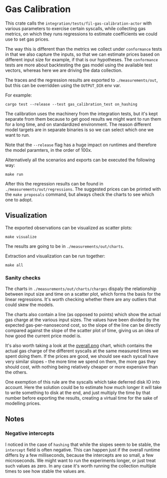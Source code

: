 # Gas Calibration

This crate calls the `integration/tests/fil-gas-calibration-actor` with various parameters to exercise certain syscalls,
while collecting gas metrics, on which they runs regressions to estimate coefficients we could use to set gas prices.

The way this is different than the metrics we collect under `conformance` tests in that we also capture the inputs,
so that we can estimate prices based on different input size for example, if that is our hypotheses. The `conformance` tests are
more about backtesting the gas model using the available test vectors, whereas here we are driving the data collection.

The traces and the regression results are exported to `./measurements/out`, but this can be overridden using the `OUTPUT_DIR` env var.

For example:

```shell
cargo test --release --test gas_calibration_test on_hashing
```

The calibration uses the machinery from the integration tests, but it's kept separate from them because to get good results we might want to run them for a long time, and on standardized environment. The reason different model targets are in separate binaries is so we can select which one we want to run.

Note that the `--release` flag has a huge impact on runtimes and therefore the model paramters, in the order of 100x.

Alternatively all the scenarios and exports can be executed the following way:

```shell
make run
```

After this the regression results can be found in `./measurements/out/regressions`. The suggested prices can be printed with the `make proposals` command, but always check the charts to see which one to adopt.

## Visualization

The exported observations can be visualized as scatter plots:

```shell
make visualize
```

The results are going to be in `./measurements/out/charts`.

Extraction and visualization can be run together:

```shell
make all
```

### Sanity checks

The charts in `./measurements/out/charts/charges` dispaly the relationship between input size and time on a scatter plot,
which forms the basis for the linear regressions. It's worth checking whether there are any outliers that could skew the models.

The charts also contain a line (as opposed to points) which show the actual gas charge at the various input sizes.
The values have been divided by the expected gas-per-nanosecond cost, so the slope of the line can be directly compared
against the slope of the scatter plot of time, giving us an idea of how good the current price model is.

It's also worth taking a look at the [overall.png](./measurements/out/charts/overall.png) chart, which contains the actual gas charge
of the different syscalls at the same measured times we spent doing them. If the prices are good, we should see each syscall have very
similar slopes - the more time we spend on them, the more gas they should cost, with nothing being relatively cheaper or more expensive
than the others.

One exemption of this rule are the syscalls which take deferred disk IO into account. Here the solution could be to estimate how much longer
it will take to write something to disk at the end, and just multiply the time by that number before exporting the results, creating a
virtual time for the sake of modelling prices.

## Notes

### Negative intercepts

I noticed in the case of `hashing` that while the slopes seem to be stable, the `intercept` field is often negative. This can happen just if the overall runtime differs by a few milliseconds, because the intercepts are so small, a few microseconds. We might want to run the experiments longer, or just treat such values as zero. In any case it's worth running the collection multiple times to see how stable the values are.

